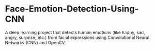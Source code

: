 # Face-Emotion-Detection-Using-CNN
A deep learning project that detects human emotions (like happy, sad, angry, surprise, etc.) from facial expressions using Convolutional Neural Networks (CNN) and OpenCV.
